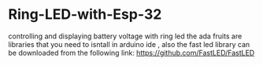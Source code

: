 # Ring-LED-with-Esp-32
controlling and displaying battery voltage with ring led
the ada fruits are libraries that you need to isntall in arduino ide , also the fast led library can be downloaded from the following link:
https://github.com/FastLED/FastLED
